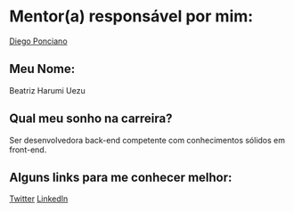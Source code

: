 # Mentor(a) responsável por mim:

[Diego Ponciano](/mentores/perfis/diego_ponciano.md)

## Meu Nome:

Beatriz Harumi Uezu

## Qual meu sonho na carreira?

Ser desenvolvedora back-end competente com conhecimentos sólidos em front-end.

## Alguns links para me conhecer melhor:


[Twitter](http://www.twitter.com/beatrizuezu)
[LinkedIn](https://br.linkedin.com/in/beatrizuezu)
